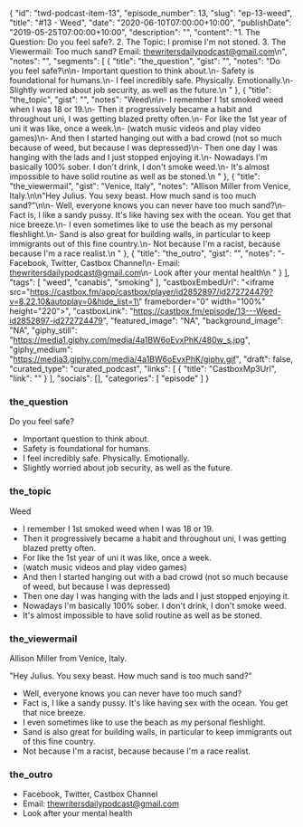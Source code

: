 {
	"id": "twd-podcast-item-13",
	"episode_number": 13,
	"slug": "ep-13-weed",
	"title": "#13 - Weed",
	"date": "2020-06-10T07:00:00+10:00",
	"publishDate": "2019-05-25T07:00:00+10:00",
	"description": "",
	"content": "1. The Question: Do you feel safe?. 2. The Topic: I promise I'm not stoned. 3. The Viewermail: Too much sand? Email: thewritersdailypodcast@gmail.com\n",
	"notes": "",
	"segments": [
		{
			"title": "the_question",
			"gist": "",
			"notes": "Do you feel safe?\n\n- Important question to think about.\n- Safety is foundational for humans.\n- I feel incredibly safe. Physically. Emotionally.\n- Slightly worried about job security, as well as the future.\n      "
		},
		{
			"title": "the_topic",
			"gist": "",
			"notes": "Weed\n\n- I remember I 1st smoked weed when I was 18 or 19.\n- Then it progressively became a habit and throughout uni, I was getting blazed pretty often.\n- For like the 1st year of uni it was like, once a week.\n- (watch music videos and play video games)\n- And then I started hanging out with a bad crowd (not so much because of weed, but because I was depressed)\n- Then one day I was hanging with the lads and I just stopped enjoying it.\n- Nowadays I'm basically 100% sober. I don't drink, I don't smoke weed.\n- It's almost impossible to have solid routine as well as be stoned.\n      "
		},
		{
			"title": "the_viewermail",
			"gist": "Venice, Italy",
			"notes": "Allison Miller from Venice, Italy.\n\n\"Hey Julius. You sexy beast. How much sand is too much sand?\"\n\n- Well, everyone knows you can never have too much sand?\n- Fact is, I like a sandy pussy. It's like having sex with the ocean. You get that nice breeze.\n- I even sometimes like to use the beach as my personal fleshlight.\n- Sand is also great for building walls, in particular to keep immigrants out of this fine country.\n- Not because I'm a racist, because because I'm a race realist.\n      "
		},
		{
			"title": "the_outro",
			"gist": "",
			"notes": "- Facebook, Twitter, Castbox Channel\n- Email: thewritersdailypodcast@gmail.com\n- Look after your mental health\n      "
		}
	],
	"tags": [
		"weed",
		"canabis",
		"smoking"
	],
	"castboxEmbedUrl": "<iframe src=\"https://castbox.fm/app/castbox/player/id2852897/id272724479?v=8.22.10&autoplay=0&hide_list=1\" frameborder=\"0\" width=\"100%\" height=\"220\"></iframe>",
	"castboxLink": "https://castbox.fm/episode/13---Weed-id2852897-id272724479",
	"featured_image": "NA",
	"background_image": "NA",
	"giphy_still": "https://media1.giphy.com/media/4a1BW6oEvxPhK/480w_s.jpg",
	"giphy_medium": "https://media3.giphy.com/media/4a1BW6oEvxPhK/giphy.gif",
	"draft": false,
	"curated_type": "curated_podcast",
	"links": [
		{
			"title": "CastboxMp3Url",
			"link": ""
		}
	],
	"socials": [],
	"categories": [
		"episode"
	]
}

### the_question

Do you feel safe?

- Important question to think about.
- Safety is foundational for humans.
- I feel incredibly safe. Physically. Emotionally.
- Slightly worried about job security, as well as the future.
      
### the_topic

Weed

- I remember I 1st smoked weed when I was 18 or 19.
- Then it progressively became a habit and throughout uni, I was getting blazed pretty often.
- For like the 1st year of uni it was like, once a week.
- (watch music videos and play video games)
- And then I started hanging out with a bad crowd (not so much because of weed, but because I was depressed)
- Then one day I was hanging with the lads and I just stopped enjoying it.
- Nowadays I'm basically 100% sober. I don't drink, I don't smoke weed.
- It's almost impossible to have solid routine as well as be stoned.
      
### the_viewermail

Allison Miller from Venice, Italy.

"Hey Julius. You sexy beast. How much sand is too much sand?"

- Well, everyone knows you can never have too much sand?
- Fact is, I like a sandy pussy. It's like having sex with the ocean. You get that nice breeze.
- I even sometimes like to use the beach as my personal fleshlight.
- Sand is also great for building walls, in particular to keep immigrants out of this fine country.
- Not because I'm a racist, because because I'm a race realist.
      
### the_outro

- Facebook, Twitter, Castbox Channel
- Email: thewritersdailypodcast@gmail.com
- Look after your mental health
      
